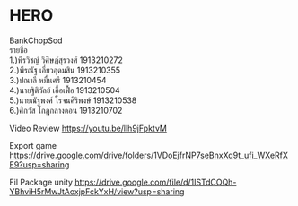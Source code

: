 # HERO

BankChopSod  
รายชื่อ  
1.)พีรวิชญ์ วิศิษฏ์สุรวงศ์ 1913210272  
2.)พีรณัฐ เอี่ยวอุดมสิน 1913210355  
3.)ปณาลี  หมื่นศรี 1913210454  
4.)นายฐิติวัลย์ เอื้อเฟื้อ 1913210504  
5.)นายณัฐพงศ์ โรจนศิริพงษ์ 1913210538  
6.)ศิกวัส   โกฎกลางดอน 1913210702  


Video Review https://youtu.be/llh9jFpktvM

Export game https://drive.google.com/drive/folders/1VDoEjfrNP7seBnxXq9t_ufi_WXeRfXE9?usp=sharing

Fil Package unity https://drive.google.com/file/d/1ISTdCOQh-YBhviH5rMwJtAoxjpFckYxH/view?usp=sharing
